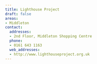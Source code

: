 ```yaml
---
title: Lighthouse Project
draft: false
areas:
- Middleton
contact:
  addresses:
  - 2nd Floor, Middleton Shopping Centre
  phone:
  - 0161 643 1163
  web_addresses:
  - http://www.lighthouseproject.org.uk
---
```


